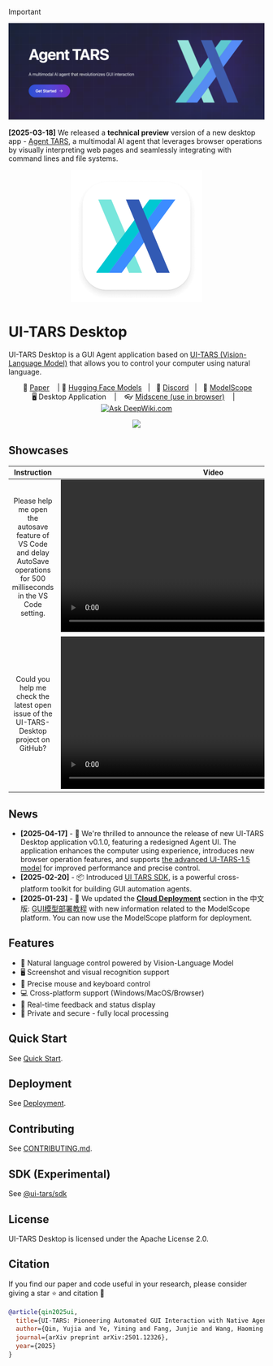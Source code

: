 

> [!IMPORTANT]
> <a href="./apps/agent-tars/README.md">
>   <img src="./apps/agent-tars/static/hero.png">
> </a>
>
> **\[2025-03-18\]** We released a **technical preview** version of a new desktop app - [Agent TARS](./apps/agent-tars/README.md), a multimodal AI agent that leverages browser operations by visually interpreting web pages and seamlessly integrating with command lines and file systems.


<p align="center">
  <img alt="UI-TARS" width="260" src="./apps/ui-tars/resources/icon.png">
</p>

# UI-TARS Desktop

UI-TARS Desktop is a GUI Agent application based on [UI-TARS (Vision-Language Model)](https://github.com/bytedance/UI-TARS) that allows you to control your computer using natural language.


<div align="center">
<p>
        &nbsp&nbsp 📑 <a href="https://arxiv.org/abs/2501.12326">Paper</a> &nbsp&nbsp
        | 🤗 <a href="https://huggingface.co/ByteDance-Seed/UI-TARS-1.5-7B">Hugging Face Models</a>&nbsp&nbsp
        | &nbsp&nbsp🫨 <a href="https://discord.gg/pTXwYVjfcs">Discord</a>&nbsp&nbsp
        | &nbsp&nbsp🤖 <a href="https://www.modelscope.cn/collections/UI-TARS-bccb56fa1ef640">ModelScope</a>&nbsp&nbsp
<br>
🖥️ Desktop Application &nbsp&nbsp
| &nbsp&nbsp 👓 <a href="https://github.com/web-infra-dev/midscene">Midscene (use in browser)</a> &nbsp&nbsp
| &nbsp&nbsp <a href="https://deepwiki.com/bytedance/UI-TARS-desktop">
    <img alt="Ask DeepWiki.com" src="https://devin.ai/assets/deepwiki-badge.png" style="height: 20px;">
  </a>
</p>

[![](https://trendshift.io/api/badge/repositories/13584)](https://trendshift.io/repositories/13584)

</div>

## Showcases

| Instruction  | Video |
| :---:  | :---: |
| Please help me open the autosave feature of VS Code and delay AutoSave operations for 500 milliseconds in the VS Code setting.      |    <video src="https://github.com/user-attachments/assets/e0914ce9-ad33-494b-bdec-0c25c1b01a27" height="300" />    |
| Could you help me check the latest open issue of the UI-TARS-Desktop project on GitHub?   | <video src="https://github.com/user-attachments/assets/3d159f54-d24a-4268-96c0-e149607e9199" height="300" />        |


## News

- **\[2025-04-17\]** - 🎉 We're thrilled to announce the release of new UI-TARS Desktop application v0.1.0, featuring a redesigned Agent UI. The application enhances the computer using experience, introduces new browser operation features, and supports [the advanced UI-TARS-1.5 model](https://seed-tars.com/1.5) for improved performance and precise control.
- **\[2025-02-20\]** - 📦 Introduced [UI TARS SDK](./docs/sdk.md), is a powerful cross-platform toolkit for building GUI automation agents.
- **\[2025-01-23\]** - 🚀 We updated the **[Cloud Deployment](./docs/deployment.md#cloud-deployment)** section in the 中文版: [GUI模型部署教程](https://bytedance.sg.larkoffice.com/docx/TCcudYwyIox5vyxiSDLlgIsTgWf#U94rdCxzBoJMLex38NPlHL21gNb) with new information related to the ModelScope platform. You can now use the ModelScope platform for deployment.


## Features

- 🤖 Natural language control powered by Vision-Language Model
- 🖥️ Screenshot and visual recognition support
- 🎯 Precise mouse and keyboard control
- 💻 Cross-platform support (Windows/MacOS/Browser)
- 🔄 Real-time feedback and status display
- 🔐 Private and secure - fully local processing

## Quick Start

See [Quick Start](./docs/quick-start.md).

## Deployment

See [Deployment](https://github.com/bytedance/UI-TARS/blob/main/README_deploy.md).

## Contributing

See [CONTRIBUTING.md](./CONTRIBUTING.md).

## SDK (Experimental)

See [@ui-tars/sdk](./docs/sdk.md)

## License

UI-TARS Desktop is licensed under the Apache License 2.0.

## Citation
If you find our paper and code useful in your research, please consider giving a star :star: and citation :pencil:

```BibTeX
@article{qin2025ui,
  title={UI-TARS: Pioneering Automated GUI Interaction with Native Agents},
  author={Qin, Yujia and Ye, Yining and Fang, Junjie and Wang, Haoming and Liang, Shihao and Tian, Shizuo and Zhang, Junda and Li, Jiahao and Li, Yunxin and Huang, Shijue and others},
  journal={arXiv preprint arXiv:2501.12326},
  year={2025}
}
```
